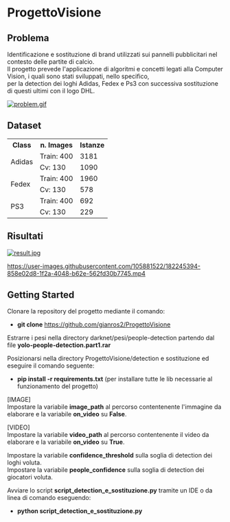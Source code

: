 # ProgettoVisione

## Problema
Identificazione e sostituzione di brand utilizzati sui pannelli pubblicitari nel contesto delle partite di calcio.<br>
Il progetto prevede l'applicazione di algoritmi e concetti legati alla Computer Vision, i quali sono stati sviluppati, nello specifico,<br> 
per la detection dei loghi Adidas, Fedex e Ps3 con successiva sostituzione di questi ultimi con il logo DHL.        

[![problem.gif](https://i.postimg.cc/8PdRtfB8/problem.gif)](https://postimg.cc/D8Z4zZM5)

## Dataset

<table>
    <tr>
        <th> Class </th>
        <th> n. Images </td>
        <th> Istanze </td>
    </tr>
    <tr>
        <td rowspan="2">Adidas</th>
        <td>Train: 400</td>
        <td>3181</td>
    </tr>
    <tr>
        <td>Cv: 130</td>
        <td>1090</td>
    </tr>
    <tr>
        <td rowspan="2">Fedex</th>
        <td>Train: 400</td>
        <td>1960</td>
    </tr>
    <tr>
        <td>Cv: 130</td>
        <td>578</td>
    </tr>
    <tr>
        <td rowspan="2">PS3</th>
        <td>Train: 400</td>
        <td>692</td>
    </tr>
    <tr>
        <td>Cv: 130</td>
        <td>229</td>
    </tr>
</table>

## Risultati

[![result.jpg](https://i.postimg.cc/hv10zX2q/result.jpg)](https://postimg.cc/y3WR28qf)

https://user-images.githubusercontent.com/105881522/182245394-858e02d8-1f2a-4048-b62e-562fd30b7745.mp4

## Getting Started

Clonare la repository del progetto mediante il comando:
- **git clone** https://github.com/gianros2/ProgettoVisione

Estrarre i pesi nella directory darknet/pesi/people-detection partendo dal file **yolo-people-detection.part1.rar**

Posizionarsi nella directory ProgettoVisione/detection e sostituzione ed eseguire il comando seguente:
- **pip install -r requirements.txt** (per installare tutte le lib necessarie al funzionamento del progetto)

[IMAGE]<br>
Impostare la variabile **image_path** al percorso contentenente l'immagine da elaborare e la variabile **on_video** su **False**.

[VIDEO]<br>
Impostare la variabile **video_path** al percorso contentenente il video da elaborare e la variabile **on_video** su **True**.

Impostare la variabile **confidence_threshold** sulla soglia di detection dei loghi voluta.<br>
Impostare la variabile **people_confidence** sulla soglia di detection dei giocatori voluta.

Avviare lo script **script_detection_e_sostituzione.py** tramite un IDE o da linea di comando eseguendo:
- **python script_detection_e_sostituzione.py**
